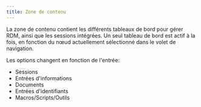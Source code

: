 ```yaml
---
title: Zone de contenu
---
```

La zone de contenu contient les différents tableaux de bord pour gérer RDM, ainsi que les sessions intégrées. Un seul tableau de bord est actif à la fois, en fonction du nœud actuellement sélectionné dans le volet de navigation.  

Les options changent en fonction de l'entrée:  

* Sessions 
* Entrées d'informations 
* Documents 
* Entrées d'identifiants 
* Macros/Scripts/Outils 

